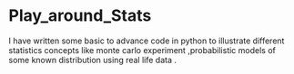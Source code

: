 # Play_around_Stats
I  have  written  some  basic  to advance code in  python to illustrate different statistics  concepts like  monte  carlo  experiment ,probabilistic models  of  some  known  distribution  using  real  life data . 

